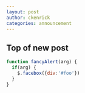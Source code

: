 ```yaml
---
layout: post
author: ckenrick
categories: announcement
---
```


## Top of new post

```javascript
function fancyAlert(arg) {
  if(arg) {
    $.facebox({div:'#foo'})
  }
}
```
